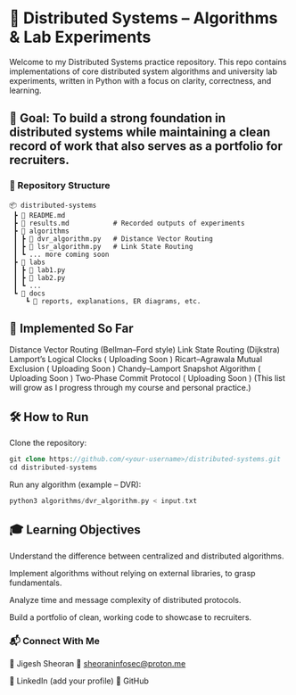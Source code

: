 # 📡 Distributed Systems – Algorithms & Lab Experiments

Welcome to my Distributed Systems practice repository.
This repo contains implementations of core distributed system algorithms and university lab experiments, written in Python with a focus on clarity, correctness, and learning.

## 🎯 Goal: To build a strong foundation in distributed systems while maintaining a clean record of work that also serves as a portfolio for recruiters.

### 📂 Repository Structure
```
📦 distributed-systems
 ┣ 📜 README.md
 ┣ 📜 results.md           # Recorded outputs of experiments
 ┣ 📂 algorithms
 ┃ ┣ 📜 dvr_algorithm.py   # Distance Vector Routing
 ┃ ┣ 📜 lsr_algorithm.py   # Link State Routing
 ┃ ┗ ... more coming soon
 ┣ 📂 labs
 ┃ ┣ 📜 lab1.py
 ┃ ┣ 📜 lab2.py
 ┃ ┗ ...
 ┗ 📂 docs
    ┗ 📜 reports, explanations, ER diagrams, etc.
```

## 🚀 Implemented So Far

 Distance Vector Routing (Bellman–Ford style)
 Link State Routing (Dijkstra)
 Lamport’s Logical Clocks                ( Uploading Soon )
 Ricart–Agrawala Mutual Exclusion        ( Uploading Soon )
 Chandy–Lamport Snapshot Algorithm       ( Uploading Soon )
 Two-Phase Commit Protocol               ( Uploading Soon )
(This list will grow as I progress through my course and personal practice.)

## 🛠 How to Run

Clone the repository:
```php
git clone https://github.com/<your-username>/distributed-systems.git
cd distributed-systems
```

Run any algorithm (example – DVR):
```php
python3 algorithms/dvr_algorithm.py < input.txt
```

## 🎓 Learning Objectives

Understand the difference between centralized and distributed algorithms.

Implement algorithms without relying on external libraries, to grasp fundamentals.

Analyze time and message complexity of distributed protocols.

Build a portfolio of clean, working code to showcase to recruiters.



### 📬 Connect With Me

👤 Jigesh Sheoran
📧 sheoraninfosec@proton.me

💼 LinkedIn
 (add your profile)
🐙 GitHub

